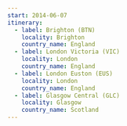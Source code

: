 ```yaml
---
start: 2014-06-07
itinerary:
  - label: Brighton (BTN)
    locality: Brighton
    country_name: England
  - label: London Victoria (VIC)
    locality: London
    country_name: England
  - label: London Euston (EUS)
    locality: London
    country_name: England
  - label: Glasgow Central (GLC)
    locality: Glasgow
    country_name: Scotland
---
```

